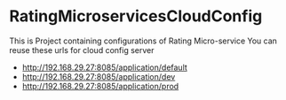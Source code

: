 # RatingMicroservicesCloudConfig
This is Project containing configurations of Rating Micro-service 
You can reuse these urls for cloud config server 

- http://192.168.29.27:8085/application/default
- http://192.168.29.27:8085/application/dev
- http://192.168.29.27:8085/application/prod

